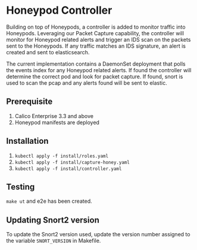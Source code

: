 # Honeypod Controller 
Building on top of Honeypods, a controller is added to monitor traffic into Honeypods. Leveraging our Packet Capture capability, the controller will monitor for Honeypod related alerts and trigger an IDS scan on the packets sent to the Honeypods. If any traffic matches an IDS signature, an alert is created and sent to elasticsearch.

The current implementation contains a DaemonSet deployment that polls the events index for any Honeypod related alerts. If found the controller will determine the correct pod and look for packet capture. If found, snort is used to scan the pcap and any alerts found will be sent to elastic.

## Prerequisite
1. Calico Enterprise 3.3 and above
2. Honeypod manifests are deployed

## Installation
1. `kubectl apply -f install/roles.yaml`
2. `kubectl apply -f install/capture-honey.yaml`
3. `kubectl apply -f install/controller.yaml`

## Testing
`make ut` and e2e has been created.

## Updating Snort2 version

To update the Snort2 version used, update the version number assigned to the variable `SNORT_VERSION` in Makefile.
